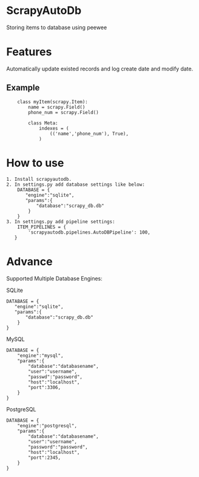 ScrapyAutoDb
======

Storing items to database using peewee

Features
======
Automatically update existed records and log create date and modify date.

Example
-------
        class myItem(scrapy.Item):
            name = scrapy.Field()
            phone_num = scrapy.Field()

            class Meta:
                indexes = (
                    (('name','phone_num'), True),
                )
How to use
======
	1. Install scrapyautodb.
	2. In settings.py add database settings like below:
        DATABASE = {
           "engine":"sqlite",
           "params":{
               "database":"scrapy_db.db"
            }
        }
	3. In settings.py add pipeline settings:
	    ITEM_PIPELINES = {
	    	'scrapyautodb.pipelines.AutoDBPipeline': 100,
       }

Advance
=======
Supported Multiple Database Engines:

SQLite

    DATABASE = {
       "engine":"sqlite",
       "params":{
           "database":"scrapy_db.db"
        }
    }

MySQL

    DATABASE = {
        "engine":"mysql",
        "params":{
            "database":"databasename",
            "user":"username",
            "passwd":"password",
            "host":"localhost",
            "port":3306,
        }
    }

PostgreSQL

    DATABASE = {
        "engine":"postgresql",
        "params":{
            "database":"databasename",
            "user":"username",
            "password":"password",
            "host":"localhost",
            "port":2345,
        }
    }